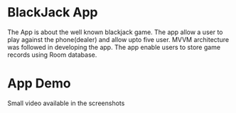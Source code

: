 # BlackJack App
The App is about the well known blackjack game. The app allow a user to play against the phone(dealer) and 
allow upto five user. MVVM architecture was followed in developing the app. The app enable users to store game 
records using Room database. 
# App Demo
Small video available in the screenshots
